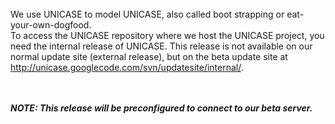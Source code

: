 <br>
We use UNICASE to model UNICASE, also called boot strapping or eat-your-own-dogfood.<br>
To access the UNICASE repository where we host the UNICASE project, you need the internal release of UNICASE. This release is not available on our normal update site (external release), but on the beta update site at <a href='http://unicase.googlecode.com/svn/updatesite/internal/'>http://unicase.googlecode.com/svn/updatesite/internal/</a>.<br>
<br>
<br>

<b><i>NOTE: This release will be preconfigured to connect to our beta server.</i></b>